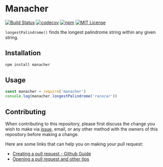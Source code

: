 # Manacher

[![Build Status](https://img.shields.io/travis/josephting/manacher/master.svg)](https://travis-ci.org/josephting/manacher) [![codecov](https://img.shields.io/codecov/c/github/josephting/manacher/master.svg)](https://codecov.io/gh/josephting/manacher) [![npm](https://img.shields.io/npm/v/manacher.svg?color=brightgreen)](https://www.npmjs.com/package/manacher) [![MIT License](https://img.shields.io/github/license/josephting/manacher.svg)](https://github.com/josephting/manacher/blob/master/LICENSE)

`longestPalindrome()` finds the longest palindrome string within any given string.

## Installation

```bash
npm install manacher
```

## Usage

```javascript
const manacher = require('manacher')
console.log(manacher.longestPalindrome('racecar'))
```

## Contributing

When contributing to this repository, please first discuss the change you wish to make via [issue][issues-section], email, or any other method with the owners of this repository before making a change.

Here are some links that can help you on making your pull request:

* [Creating a pull request - Github Guide][creating-pr-official]
* [Opening a pull request and other tips][opening-a-pr]

<!-- External links -->
[issues-section]: https://github.com/josephting/manacher/issues
[creating-pr-official]: https://help.github.com/en/articles/creating-a-pull-request
[opening-a-pr]: https://opensource.guide/how-to-contribute/#opening-a-pull-request
